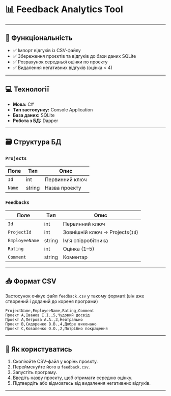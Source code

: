 # 📊 Feedback Analytics Tool
---

## 🔧 Функціональність

- ✅ Імпорт відгуків із CSV-файлу
- ✅ Збереження проєктів та відгуків до бази даних SQLite
- ✅ Розрахунок середньої оцінки по проєкту
- ✅ Видалення негативних відгуків (оцінка < 4)

---

## 💻 Технології

- **Мова:** C#
- **Тип застосунку:** Console Application
- **База даних:** SQLite
- **Робота з БД:** Dapper

---

## 🗃️ Структура БД

### `Projects`

| Поле    | Тип     | Опис              |
|---------|---------|-------------------|
| `Id`    | int     | Первинний ключ    |
| `Name`  | string  | Назва проєкту     |

### `Feedbacks`

| Поле           | Тип     | Опис                                        |
|----------------|---------|---------------------------------------------|
| `Id`           | int     | Первинний ключ                              |
| `ProjectId`    | int     | Зовнішній ключ → Projects(`Id`)             |
| `EmployeeName` | string  | Ім’я співробітника                          |
| `Rating`       | int     | Оцінка (1–5)                                |
| `Comment`      | string  | Коментар                                    |

---

## 📥 Формат CSV

Застосунок очікує файл `feedback.csv` у такому форматі:(він вже створений і доданий до кореня програми)

```csv
ProjectName,EmployeeName,Rating,Comment
Проєкт A,Іванов І.І.,5,Чудовий досвід
Проєкт A,Петрова А.А.,3,Нейтрально
Проєкт B,Сидоренко В.В.,4,Добре виконано
Проєкт C,Коваленко О.О.,2,Потрібно покращення
```

---
## 🚀 Як користуватись

1. Скопіюйте CSV-файл у корінь проєкту.
2. Перейменуйте його в `feedback.csv`.
3. Запустіть програму.
4. Введіть назву проєкту, щоб отримати середню оцінку.
5. Підтвердіть або відмовтесь від видалення негативних відгуків.

---
